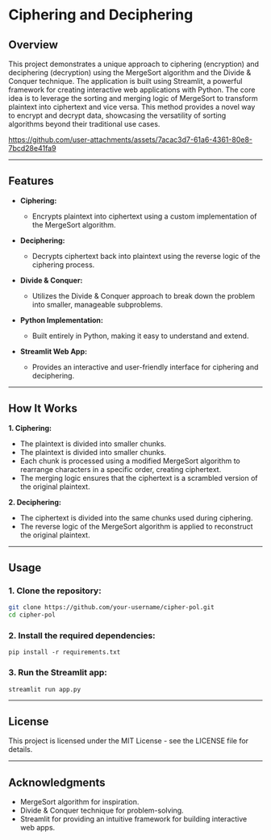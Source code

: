 # Ciphering and Deciphering 
## Overview
This project demonstrates a unique approach to ciphering (encryption) and deciphering (decryption) using the MergeSort algorithm and the Divide & Conquer technique. The application is built using Streamlit, a powerful framework for creating interactive web applications with Python. The core idea is to leverage the sorting and merging logic of MergeSort to transform plaintext into ciphertext and vice versa. This method provides a novel way to encrypt and decrypt data, showcasing the versatility of sorting algorithms beyond their traditional use cases.

https://github.com/user-attachments/assets/7acac3d7-61a6-4361-80e8-7bcd28e41fa9


------------

## Features
- **Ciphering:**
   - Encrypts plaintext into ciphertext using a custom implementation of the MergeSort algorithm.

- **Deciphering:**
   - Decrypts ciphertext back into plaintext using the reverse logic of the ciphering process.

- **Divide & Conquer:**
    - Utilizes the Divide & Conquer approach to break down the problem into smaller, manageable subproblems.

- **Python Implementation:**
   - Built entirely in Python, making it easy to understand and extend.
   
- **Streamlit Web App:**
   - Provides an interactive and user-friendly interface for ciphering and deciphering.

------------

## How It Works
**1. Ciphering:**
 - The plaintext is divided into smaller chunks.
 - The plaintext is divided into smaller chunks.
 - Each chunk is processed using a modified MergeSort algorithm to rearrange characters in a specific order, creating ciphertext.
 - The merging logic ensures that the ciphertext is a scrambled version of the original plaintext.

**2. Deciphering:**

- The ciphertext is divided into the same chunks used during ciphering.
- The reverse logic of the MergeSort algorithm is applied to reconstruct the original plaintext.

------------

## Usage
### 1. Clone the repository:
```bash
git clone https://github.com/your-username/cipher-pol.git
cd cipher-pol
```

### 2. Install the required dependencies:
`pip install -r requirements.txt`

### 3. Run the Streamlit app:
`streamlit run app.py`


------------

## License
This project is licensed under the MIT License - see the LICENSE file for details.

------------


## Acknowledgments
- MergeSort algorithm for inspiration.
- Divide & Conquer technique for problem-solving.
- Streamlit for providing an intuitive framework for building interactive web apps.
